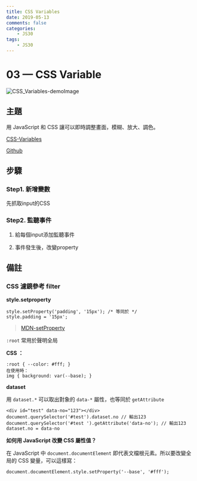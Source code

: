 ```yaml
---
title: CSS Variables
date: 2019-05-13
comments: false
categories:
    - JS30
tags:
    - JS30
---
```


# 03 — CSS Variable

![CSS_Variables-demoImage](0_iD8cFJpaDLGDzkJ9.png)

## 主題

用 JavaScript 和 CSS 讓可以即時調整畫面，模糊、放大、調色。

[CSS-Variables](https://des86532.github.io/javascript-30/03_CSS-Variables/index.html)

[Github](https://github.com/des86532/javascript-30/tree/master/03_CSS-Variables)

## 步驟

### Step1. 新增變數

先抓取input的CSS

### Step2. 監聽事件

1. 給每個input添加監聽事件

2. 事件發生後，改變property

## 備註

### CSS 濾鏡參考 filter

**style.setproperty**

```
style.setProperty('padding', '15px'); /* 等同於 */
style.padding = '15px';
```

> [MDN-setProperty](https://developer.mozilla.org/en-US/docs/Web/API/CSSStyleDeclaration/setProperty)

`:root` 常用於聲明全局

**CSS ：**
```
:root { --color: #fff; }
在使用時：
img { background: var(--base); }
```

**dataset**

用 `dataset.*` 可以取出對象的 `data-*` 屬性，也等同於 `getAttribute`

```
<div id="test" data-no="123"></div>
document.querySelector('#test').dataset.no // 輸出123
document.querySelector('#test ').getAttribute('data-no'); // 輸出123
dataset.no = data-no
```

**如何用 JavaScript 改變 CSS 屬性值？**

在 JavaScript 中 `document.documentElement` 即代表文檔根元素。所以要改變全局的 CSS 變量，可以這樣寫：

```
document.documentElement.style.setProperty('--base', '#fff');
```
